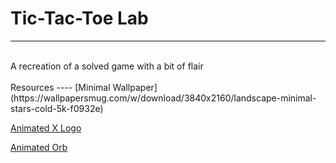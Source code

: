 # Tic-Tac-Toe Lab
----
<br>
A recreation of a solved game with a bit of flair
<br>
<br>
Resources
----
[Minimal Wallpaper](https://wallpapersmug.com/w/download/3840x2160/landscape-minimal-stars-cold-5k-f0932e)

[Animated X Logo](https://www.bing.com/images/search?view=detailV2&ccid=ICyyBk%2fM&id=DC3D83ED224834C179706DE1C756C8D1EA126FD7&thid=OIP.ICyyBk_McA1jKhFR3RHqAAAAAA&mediaurl=https%3a%2f%2fmedia.giphy.com%2fmedia%2fkMxR9EIfVMgmY%2fgiphy.gif&cdnurl=https%3a%2f%2fth.bing.com%2fth%2fid%2fR.202cb2064fcc700d632a1151dd11ea00%3frik%3d128S6tHIVsfhbQ%26pid%3dImgRaw%26r%3d0&exph=300&expw=329&q=letter+x+galaxy&simid=608030845337349128&FORM=IRPRST&ck=5A8DDAE38F3B597C5DF0921CE062F22D&selectedIndex=1&qft=+filterui%3aphoto-animatedgif&ajaxhist=0&ajaxserp=0)

[Animated Orb](https://www.bing.com/images/search?view=detailV2&ccid=zrh1fjxs&id=9F6A2EDD10E3AD7F85C538CCDFE08AEFE684022A&thid=OIP.zrh1fjxsopdl33m72fxgtwHaHa&mediaurl=https%3a%2f%2fmedia.giphy.com%2fmedia%2flm79UYhHtMhDq%2fgiphy.gif&cdnurl=https%3a%2f%2fth.bing.com%2fth%2fid%2fR.ceb8757e3c6ca29765df79bbd9fc60b7%3frik%3dKgKE5u%252bK4N%252fMOA%26pid%3dImgRaw%26r%3d0&exph=500&expw=500&q=spinning+circle+transparent+background&simid=608016590340231528&FORM=IRPRST&ck=E6BD312FF9E6790FC885DCE6C55A5FFD&selectedIndex=15&qft=+filterui%3aphoto-animatedgif&ajaxhist=0&ajaxserp=0)
